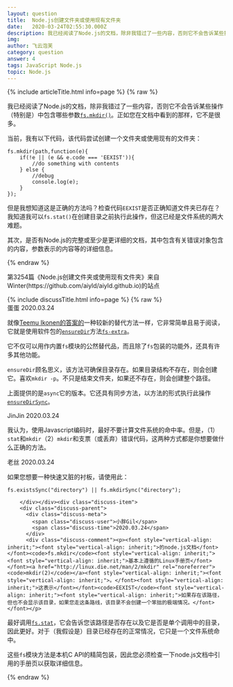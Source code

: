 ```yaml
---
layout: question
title:  Node.js创建文件夹或使用现有文件夹
date:   2020-03-24T02:55:30.000Z
description: 我已经阅读了Node.js的文档，除非我错过了一些内容，否则它不会告诉某些操作（特别是）中包含哪些参数fs.mkdir()。正如您在文档中看到的那样，它不...
img: 
author: 飞云泡芙
category: question
answer: 4
tags: JavaScript Node.js
topic: Node.js
---
```

<div class="article-root">
  <div class="article">
    {% include articleTitle.html info=page %}
    {% raw %}
    <div class="article-content"><p><font style="vertical-align: inherit;"><font style="vertical-align: inherit;">我已经阅读了Node.js的文档，除非我错过了一些内容，否则它不会告诉某些操作（特别是）中包含哪些参数</font></font><a href="http://nodejs.org/api/fs.html#fs_fs_mkdir_path_mode_callback" rel="noreferrer"><code>fs.mkdir()</code></a><font style="vertical-align: inherit;"><font style="vertical-align: inherit;">。</font><font style="vertical-align: inherit;">正如您在文档中看到的那样，它不是很多。</font></font></p>

<p><font style="vertical-align: inherit;"><font style="vertical-align: inherit;">当前，我有以下代码，该代码尝试创建一个文件夹或使用现有的文件夹：</font></font></p>

<pre><code>fs.mkdir(path,function(e){<font></font>
    if(!e || (e &amp;&amp; e.code === 'EEXIST')){<font></font>
        //do something with contents<font></font>
    } else {<font></font>
        //debug<font></font>
        console.log(e);<font></font>
    }<font></font>
});<font></font>
</code></pre>

<p><font style="vertical-align: inherit;"><font style="vertical-align: inherit;">但是我想知道这是正确的方法吗？</font><font style="vertical-align: inherit;">检查代码</font></font><code>EEXIST</code><font style="vertical-align: inherit;"><font style="vertical-align: inherit;">是否正确知道文件夹已存在？</font><font style="vertical-align: inherit;">我知道我可以</font></font><code>fs.stat()</code><font style="vertical-align: inherit;"><font style="vertical-align: inherit;">在创建目录之前执行此操作，但这已经是文件系统的两大难题。</font></font></p>

<p><font style="vertical-align: inherit;"><font style="vertical-align: inherit;">其次，是否有Node.js的完整或至少是更详细的文档，其中包含有关错误对象包含的内容，参数表示的内容等的详细信息。</font></font></p></div>
    {% endraw %}
  </div>
  <p class="winter_mark">第3254篇《Node.js创建文件夹或使用现有文件夹》来自Winter(https://github.com/aiyld/aiyld.github.io)的站点</p>
  <div class="discuss-wrapper">
    {% include discussTitle.html info=page %}
    {% raw %}
    <div class="discuss-item">
        <div class="discuss-parent">
          <div class="discuss-meta">
            <span class="discuss-user">蛋蛋</span>
            <span class="discuss-time">2020.03.24</span>
          </div>
          <div class="discuss-comment"><p><font style="vertical-align: inherit;"><font style="vertical-align: inherit;">就像</font></font><a href="https://stackoverflow.com/a/13696975/10232790"><font style="vertical-align: inherit;"><font style="vertical-align: inherit;">Teemu Ikonen的答案的</font></font></a><font style="vertical-align: inherit;"><font style="vertical-align: inherit;">一种较新的替代方法一样</font><font style="vertical-align: inherit;">，它非常简单且易于阅读，它就是使用</font><font style="vertical-align: inherit;">软件包</font><font style="vertical-align: inherit;">的</font></font><a href="https://github.com/jprichardson/node-fs-extra/blob/HEAD/docs/ensureDir.md" rel="nofollow noreferrer"><code>ensureDir</code></a><font style="vertical-align: inherit;"><font style="vertical-align: inherit;">方法</font></font><a href="https://www.npmjs.com/package/fs-extra" rel="nofollow noreferrer"><code>fs-extra</code></a><font style="vertical-align: inherit;"><font style="vertical-align: inherit;">。</font></font></p>

<p><font style="vertical-align: inherit;"><font style="vertical-align: inherit;">它不仅可以用作内置</font></font><code>fs</code><font style="vertical-align: inherit;"><font style="vertical-align: inherit;">模块</font><font style="vertical-align: inherit;">的公然替代品</font><font style="vertical-align: inherit;">，而且除了</font></font><code>fs</code><font style="vertical-align: inherit;"><font style="vertical-align: inherit;">包装</font><font style="vertical-align: inherit;">的功能外，还具有许多其他功能</font><font style="vertical-align: inherit;">。</font></font></p>

<p><font style="vertical-align: inherit;"></font><code>ensureDir</code><font style="vertical-align: inherit;"><font style="vertical-align: inherit;">顾名思义，</font><font style="vertical-align: inherit;">该</font><font style="vertical-align: inherit;">方法可确保目录存在。</font><font style="vertical-align: inherit;">如果目录结构不存在，则会创建它。</font><font style="vertical-align: inherit;">喜欢</font></font><code>mkdir -p</code><font style="vertical-align: inherit;"><font style="vertical-align: inherit;">。</font><font style="vertical-align: inherit;">不只是结束文件夹，如果还不存在，则会创建整个路径。</font></font></p>

<p><font style="vertical-align: inherit;"><font style="vertical-align: inherit;">上面提供的是</font></font><code>async</code><font style="vertical-align: inherit;"><font style="vertical-align: inherit;">它</font><font style="vertical-align: inherit;">的</font><font style="vertical-align: inherit;">版本。</font><font style="vertical-align: inherit;">它还具有同步方法，以方法的形式执行此操作</font></font><a href="https://github.com/jprichardson/node-fs-extra/blob/HEAD/docs/ensureDir-sync.md" rel="nofollow noreferrer"><code>ensureDirSync</code></a><font style="vertical-align: inherit;"><font style="vertical-align: inherit;">。</font></font></p></div>
        </div></div><div class="discuss-item">
        <div class="discuss-parent">
          <div class="discuss-meta">
            <span class="discuss-user">JinJin</span>
            <span class="discuss-time">2020.03.24</span>
          </div>
          <div class="discuss-comment"><p><font style="vertical-align: inherit;"><font style="vertical-align: inherit;">我认为，使用Javascript编码时，最好不要计算文件系统的命中率。</font><font style="vertical-align: inherit;">但是，（1）</font></font><code>stat</code><font style="vertical-align: inherit;"><font style="vertical-align: inherit;">和</font></font><code>mkdir</code><font style="vertical-align: inherit;"><font style="vertical-align: inherit;">（2）</font></font><code>mkdir</code><font style="vertical-align: inherit;"><font style="vertical-align: inherit;">和支票（或丢弃）错误代码，这两种方式都是你想要做什么正确的方法。</font></font></p></div>
        </div></div><div class="discuss-item">
        <div class="discuss-parent">
          <div class="discuss-meta">
            <span class="discuss-user">老丝</span>
            <span class="discuss-time">2020.03.24</span>
          </div>
          <div class="discuss-comment"><p><font style="vertical-align: inherit;"><font style="vertical-align: inherit;">如果您想要一种快速又脏的衬板，请使用此：</font></font></p>

<pre><code>fs.existsSync("directory") || fs.mkdirSync("directory");
</code></pre></div>
        </div></div><div class="discuss-item">
        <div class="discuss-parent">
          <div class="discuss-meta">
            <span class="discuss-user">小胖Gil</span>
            <span class="discuss-time">2020.03.24</span>
          </div>
          <div class="discuss-comment"><p><font style="vertical-align: inherit;"><font style="vertical-align: inherit;">的node.js文档</font></font><code>fs.mkdir</code><font style="vertical-align: inherit;"><font style="vertical-align: inherit;">基本上遵循的Linux手册页</font></font><a href="http://linux.die.net/man/2/mkdir" rel="noreferrer"><code>mkdir(2)</code></a><font style="vertical-align: inherit;"><font style="vertical-align: inherit;">。</font><font style="vertical-align: inherit;">这表示</font></font><code>EEXIST</code><font style="vertical-align: inherit;"><font style="vertical-align: inherit;">如果存在该路径，但也不会显示该目录，如果您走这条路线，该目录不会创建一个笨拙的极端情况。</font></font></p>

<p><font style="vertical-align: inherit;"><font style="vertical-align: inherit;">最好调用</font></font><a href="http://nodejs.org/api/fs.html#fs_fs_stat_path_callback" rel="noreferrer"><code>fs.stat</code></a><font style="vertical-align: inherit;"><font style="vertical-align: inherit;">，它会告诉您该路径是否存在以及它是否是单个调用中的目录，因此</font><font style="vertical-align: inherit;">更好</font><font style="vertical-align: inherit;">。</font><font style="vertical-align: inherit;">对于（我假设是）目录已经存在的正常情况，它只是一个文件系统命中。</font></font></p>

<p><font style="vertical-align: inherit;"><font style="vertical-align: inherit;">这些</font></font><code>fs</code><font style="vertical-align: inherit;"><font style="vertical-align: inherit;">模块方法是本机C API的精简包装，因此您必须检查一下node.js文档中引用的手册页以获取详细信息。</font></font></p></div>
        </div></div>
    {% endraw %}
  </div>
<div>
